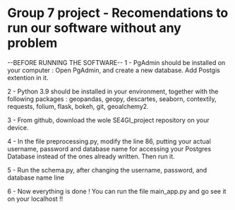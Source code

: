 # Group 7 project - Recomendations to run our software without any problem

--BEFORE RUNNING THE SOFTWARE--
1 - PgAdmin should be installed on your computer :
        Open PgAdmin, and create a new database. Add Postgis extention in it.

2 - Python 3.9 should be installed in your environment, together with the following packages :
            geopandas,
            geopy,
            descartes,
            seaborn,
            contextily,
            requests,
            folium,
            flask,
            bokeh,
            git,
            geoalchemy2.
            
3 - From github, download the wole SE4GI_project repository on your device.

4 - In the file preprocessing.py, modify the line 86, putting your actual username, password and database name for accessing your Postgres Database instead of the ones already written. Then run it.

5 - Run the schema.py, after changing the username, password, and database name line 
      
6 - Now everything is done ! You can run the file main_app.py and go see it on your localhost !!

